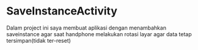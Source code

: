 # SaveInstanceActivity
Dalam project ini saya membuat aplikasi dengan menambahkan saveinstance agar saat handphone melakukan rotasi layar agar data tetap tersimpan(tidak ter-reset)